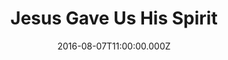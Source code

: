 ---
title: "Jesus Gave Us His Spirit"
image: "https://i.imgur.com/MuLYIpM.jpg"
date: "2016-08-07T11:00:00.000Z"
video:
  type: "vimeo"
  id: 177921907
speaker:
  name: "Bart Wilkins"
  permalink: "bart-wilkins"
series: "people-have-the-right-to-know"
---